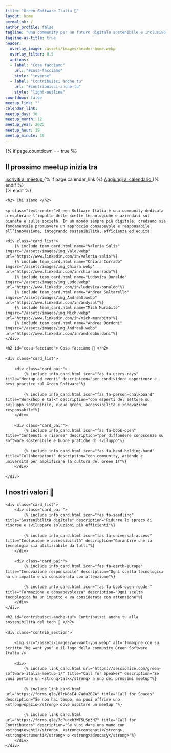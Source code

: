 ```yaml
---
title: "Green Software Italia 🌱"
layout: home
permalink: /
author_profile: false
tagline: "Una community per un futuro digitale sostenibile e inclusivo."
tagline-as-title: true
header:
  overlay_image: /assets/images/header-home.webp
  overlay_filter: 0.5
  actions:
  - label: "Cosa facciamo"
    url: "#cosa-facciamo"
    style: "inverse"
  - label: "Contribuisci anche tu"
    url: "#contribuisci-anche-tu"
    style: "light-outline"
countdown: false
meetup_link: ""
calendar_link: 
meetup_day: 30
meetup_month: 12
meetup_year: 2025
meetup_hour: 19
meetup_minute: 19
---
```

{% if page.countdown == true %}
<div class="countdown_section">
    <h2> Il prossimo meetup inizia tra </h2>
    <div id="meetup-countdown" class="countdown-dark">
    </div>
    <div class="button_group">
        <a class="btn btn--inverse" href="{{ page.meetup_link }}" target='_blank'>Iscriviti al meetup
        </a>
        {% if page.calendar_link %}
        <a class="btn btn--light-outline" href="{{ page.calendar_link }}" target='_blank'>Aggiungi al calendario
        </a>
        {% endif %}
    </div>
</div>
{% endif %}

<div class="home_section">

    <h2> Chi siamo </h2>

    <p class="text-center">Green Software Italia è una community dedicata a esplorare l’impatto delle scelte tecnologiche e aziendali sul pianeta e sulla società. In un mondo sempre più digitale, crediamo sia fondamentale promuovere un approccio consapevole e responsabile all’innovazione, integrando sostenibilità, efficienza ed equità.
</p>

    <div class="card_list">
        {% include team_card.html name="Valeria Salis" imgsrc="/assets/images/img_Vale.webp" url="https://www.linkedin.com/in/valeria-salis"%}
        {% include team_card.html name="Chiara Corrado" imgsrc="/assets/images/img_Chiara.webp" url="https://www.linkedin.com/in/chiaracorrado"%}
        {% include team_card.html name="Ludovica Bonaldo" imgsrc="/assets/images/img_Ludo.webp" url="https://www.linkedin.com/in/ludovica-bonaldo"%}
        {% include team_card.html name="Andrea Saltarello" imgsrc="/assets/images/img_AndreaS.webp" url="https://www.linkedin.com/in/andysal"%}
        {% include team_card.html name="Mich Murabito" imgsrc="/assets/images/img_Mich.webp" url="https://www.linkedin.com/in/mich-murabito"%}
        {% include team_card.html name="Andrea Bordoni" imgsrc="/assets/images/img_AndreaB.webp" url="https://www.linkedin.com/in/andreabordoni"%}
    </div>
</div>

<div class="home_section">

    <h2 id="cosa-facciamo"> Cosa facciamo 🚀 </h2>

    <div class="card_list">

        <div class="card_pair">
            {% include info_card.html icon="fas fa-users-rays" title="Meetup ed eventi" description="per condividere esperienze e best practice sul Green Software"%}

            {% include info_card.html icon="fas fa-person-chalkboard" title="Workshop e talk" description="con esperti del settore su sviluppo sostenibile, cloud green, accessibilità e innovazione responsabile"%}
        </div>

        <div class="card_pair">
            {% include info_card.html icon="fas fa-book-open" title="Contenuti e risorse" description="per diffondere conoscenze su software sostenibile e buone pratiche di sviluppo"%}

            {% include info_card.html icon="fas fa-hand-holding-hand" title="Collaborazioni" description="con community, aziende e università per amplificare la cultura del Green IT"%}
        </div>

    </div>
</div>


<div class="home_section" id="bg">
    <h2> I nostri valori 🎯 </h2>

    <div class="card_list">
        <div class="card_pair">
            {% include info_card.html icon="fas fa-seedling" title="Sostenibilità digitale" description="Ridurre lo spreco di risorse e sviluppare soluzioni più efficienti"%}

            {% include info_card.html icon="fas fa-universal-access" title="Inclusione e accessibilità" description="Garantire che la tecnologia sia utilizzabile da tutti"%}
        </div>

        <div class="card_pair">
            {% include info_card.html icon="fas fa-earth-europe" title="Innovazione responsabile" description="Ogni scelta tecnologica ha un impatto e va considerata con attenzione"%}

            {% include info_card.html icon="fas fa-book-open-reader" title="Formazione e consapevolezza" description="Ogni scelta tecnologica ha un impatto e va considerata con attenzione"%}
        </div>
    </div>
</div>

<div class="home_section">

    <h2 id="contribuisci-anche-tu"> Contribuisci anche tu alla sostenibilità del tech 🫵 </h2>

    <div class="contrib_section">
        
        <img src="/assets/images/we-want-you.webp" alt='Immagine con su scritto "We want you" e il logo della community Green Software Italia'/>
        
        <div>
            {% include link_card.html url="https://sessionize.com/green-software-italia-meetup-1/" title="Call for Speaker" description="Se vuoi portare un <strong>talk</strong> a uno dei prossimi meetup"%}

            {% include link_card.html url="https://forms.gle/87rN6sE4u7adu2BZA" title="Call for Spaces" description="Se non hai tempo, ma puoi offrire uno <strong>spazio</strong> dove ospitare un meetup "%}

            {% include link_card.html url="https://forms.gle/7cPuexh3WT5LSn3N7" title="Call for Contributors" description="Se vuoi dare una mano con <strong>eventi</strong>, <strong>contenuti</strong>, <strong>strumenti</strong> o <strong>advocacy</strong>"%}
        </div>
    </div>
</div>
